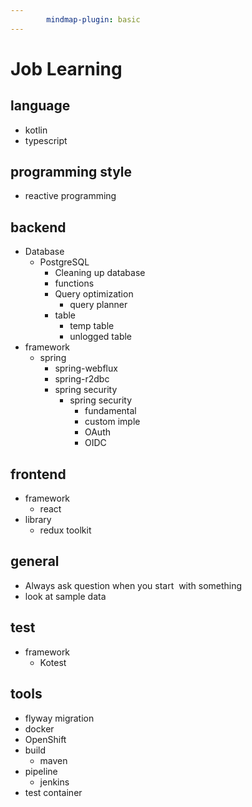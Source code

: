 ```yaml
---
		mindmap-plugin: basic
---
```


# Job Learning

## language
- kotlin
- typescript

## programming style
- reactive programming

## backend
- Database
   - PostgreSQL
      - Cleaning up database
      - functions
      - Query optimization
         - query planner
      - table
         - temp table
         - unlogged table
- framework
   - spring
      - spring-webflux
      - spring-r2dbc
      - spring security
         - spring security
            - fundamental
            - custom imple
            - OAuth
            - OIDC

## frontend
- framework
   - react
- library
   - redux toolkit

## general
- Always ask question when you start  with something
- look at sample data

## test
- framework
   - Kotest

## tools
- flyway migration
- docker
- OpenShift
- build
   - maven
- pipeline
   - jenkins
- test container